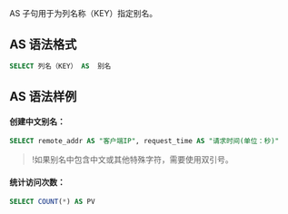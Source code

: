 

AS 子句用于为列名称（KEY）指定别名。

## AS 语法格式

```sql
SELECT 列名（KEY） AS  别名
```

## AS 语法样例

#### 创建中文别名：
```sql
SELECT remote_addr AS "客户端IP", request_time AS "请求时间(单位：秒)" 
```
>!如果别名中包含中文或其他特殊字符，需要使用双引号。


#### 统计访问次数：
```sql
SELECT COUNT(*) AS PV
```




